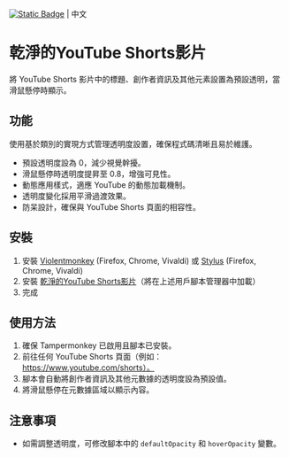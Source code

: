 [![Static Badge](https://img.shields.io/badge/lang-en-red)](https://github.com/Max46656/EverythingInGreasyFork/tree/main/%E7%BE%8E%E8%A7%80/Clean%20YT%20Shorts%20Video/README.md) | 中文

# 乾淨的YouTube Shorts影片

將 YouTube Shorts 影片中的標題、創作者資訊及其他元素設置為預設透明，當滑鼠懸停時顯示。

## 功能
使用基於類別的實現方式管理透明度設置，確保程式碼清晰且易於維護。
* 預設透明度設為 0，減少視覺幹擾。
* 滑鼠懸停時透明度提昇至 0.8，增強可見性。
* 動態應用樣式，適應 YouTube 的動態加載機制。
* 透明度變化採用平滑過渡效果。
* 防呆設計，確保與 YouTube Shorts 頁面的相容性。

## 安裝
1. 安裝 [Violentmonkey](https://github.com/violentmonkey/violentmonkey) (Firefox, Chrome, Vivaldi) 或 [Stylus](https://github.com/openstyles/stylus) (Firefox, Chrome, Vivaldi)
2. 安裝 [乾淨的YouTube Shorts影片](https://greasyfork.org/zh-TW/scripts/546510-%E4%B9%BE%E6%B7%A8%E7%9A%84youtube-shorts%E5%BD%B1%E7%89%87)（將在上述用戶腳本管理器中加載）
3. 完成

## 使用方法
1. 確保 Tampermonkey 已啟用且腳本已安裝。
2. 前往任何 YouTube Shorts 頁面（例如：https://www.youtube.com/shorts）。
3. 腳本會自動將創作者資訊及其他元數據的透明度設為預設值。
4. 將滑鼠懸停在元數據區域以顯示內容。

## 注意事項
* 如需調整透明度，可修改腳本中的 `defaultOpacity` 和 `hoverOpacity` 變數。
